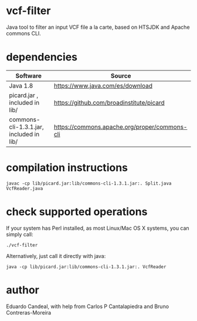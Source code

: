 # vcf-filter
Java tool to filter an input VCF file a la carte, based on HTSJDK and Apache commons CLI.


# dependencies
|Software|Source|
|--------|------|
|Java 1.8|<https://www.java.com/es/download>|
|picard.jar , included in lib/|<https://github.com/broadinstitute/picard>|
|commons-cli-1.3.1.jar, included in lib/|<https://commons.apache.org/proper/commons-cli>|

# compilation instructions
```{shell}  
javac -cp lib/picard.jar:lib/commons-cli-1.3.1.jar:. Split.java VcfReader.java

```

# check supported operations
If your system has Perl installed, as most Linux/Mac OS X systems, you can simply call:
```{shell}  
./vcf-filter 
```

Alternatively, just call it directly with java:
```{shell}  
java -cp lib/picard.jar:lib/commons-cli-1.3.1.jar:. VcfReader
```


# author
Eduardo Candeal, with help from Carlos P Cantalapiedra and Bruno Contreras-Moreira
